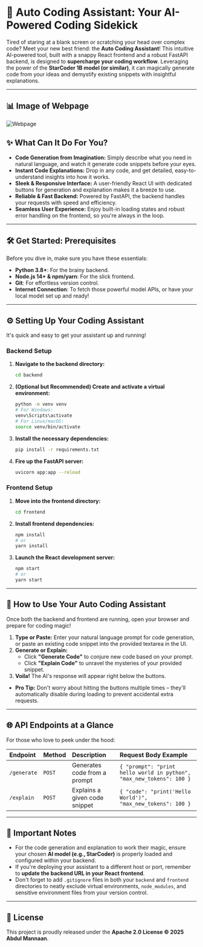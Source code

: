 


# 🚀 Auto Coding Assistant: Your AI-Powered Coding Sidekick

Tired of staring at a blank screen or scratching your head over complex code? Meet your new best friend: the **Auto Coding Assistant**! This intuitive AI-powered tool, built with a snappy React frontend and a robust FastAPI backend, is designed to **supercharge your coding workflow**. Leveraging the power of the **StarCoder 1B model (or similar)**, it can magically generate code from your ideas and demystify existing snippets with insightful explanations.

---
## 📊 Image of Webpage
![Webpage](https://github.com/abdulmannaan502/Auto-Coding-Assistant/main/Images/1.png)

## ✨ What Can It Do For You?

* **Code Generation from Imagination:** Simply describe what you need in natural language, and watch it generate code snippets before your eyes.
* **Instant Code Explanations:** Drop in any code, and get detailed, easy-to-understand insights into how it works.
* **Sleek & Responsive Interface:** A user-friendly React UI with dedicated buttons for generation and explanation makes it a breeze to use.
* **Reliable & Fast Backend:** Powered by FastAPI, the backend handles your requests with speed and efficiency.
* **Seamless User Experience:** Enjoy built-in loading states and robust error handling on the frontend, so you're always in the loop.

---

## 🛠️ Get Started: Prerequisites

Before you dive in, make sure you have these essentials:

* **Python 3.8+**: For the brainy backend.
* **Node.js 14+ & npm/yarn**: For the slick frontend.
* **Git**: For effortless version control.
* **Internet Connection**: To fetch those powerful model APIs, or have your local model set up and ready!

---

## ⚙️ Setting Up Your Coding Assistant

It's quick and easy to get your assistant up and running!

### Backend Setup

1.  **Navigate to the backend directory:**
    ```bash
    cd backend
    ```
2.  **(Optional but Recommended) Create and activate a virtual environment:**
    ```bash
    python -m venv venv
    # For Windows:
    venv\Scripts\activate
    # For Linux/macOS:
    source venv/bin/activate
    ```
3.  **Install the necessary dependencies:**
    ```bash
    pip install -r requirements.txt
    ```
4.  **Fire up the FastAPI server:**
    ```bash
    uvicorn app:app --reload
    ```

### Frontend Setup

1.  **Move into the frontend directory:**
    ```bash
    cd frontend
    ```
2.  **Install frontend dependencies:**
    ```bash
    npm install
    # or
    yarn install
    ```
3.  **Launch the React development server:**
    ```bash
    npm start
    # or
    yarn start
    ```

---

## 🚀 How to Use Your Auto Coding Assistant

Once both the backend and frontend are running, open your browser and prepare for coding magic!

1.  **Type or Paste:** Enter your natural language prompt for code generation, or paste an existing code snippet into the provided textarea in the UI.
2.  **Generate or Explain:**
    * Click **"Generate Code"** to conjure new code based on your prompt.
    * Click **"Explain Code"** to unravel the mysteries of your provided snippet.
3.  **Voila!** The AI's response will appear right below the buttons.

* **Pro Tip:** Don't worry about hitting the buttons multiple times – they'll automatically disable during loading to prevent accidental extra requests.

---

## 🌐 API Endpoints at a Glance

For those who love to peek under the hood:

| Endpoint    | Method | Description                         | Request Body Example                                     |
| :---------- | :----- | :---------------------------------- | :------------------------------------------------------- |
| `/generate` | `POST` | Generates code from a prompt        | `{ "prompt": "print hello world in python", "max_new_tokens": 100 }` |
| `/explain`  | `POST` | Explains a given code snippet       | `{ "code": "print('Hello World')", "max_new_tokens": 100 }` |

---

## 📝 Important Notes

* For the code generation and explanation to work their magic, ensure your chosen **AI model (e.g., StarCoder)** is properly loaded and configured within your backend.
* If you're deploying your assistant to a different host or port, remember to **update the backend URL in your React frontend**.
* Don't forget to add `.gitignore` files in both your `backend` and `frontend` directories to neatly exclude virtual environments, `node_modules`, and sensitive environment files from your version control.

---

## 📜 License

This project is proudly released under the **Apache 2.0 License © 2025 Abdul Mannaan**.


